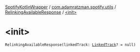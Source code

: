 [SpotifyKotlinWrapper](../../index.md) / [com.adamratzman.spotify.utils](../index.md) / [RelinkingAvailableResponse](index.md) / [&lt;init&gt;](./-init-.md)

# &lt;init&gt;

`RelinkingAvailableResponse(linkedTrack: `[`LinkedTrack`](../-linked-track/index.md)`? = null)`